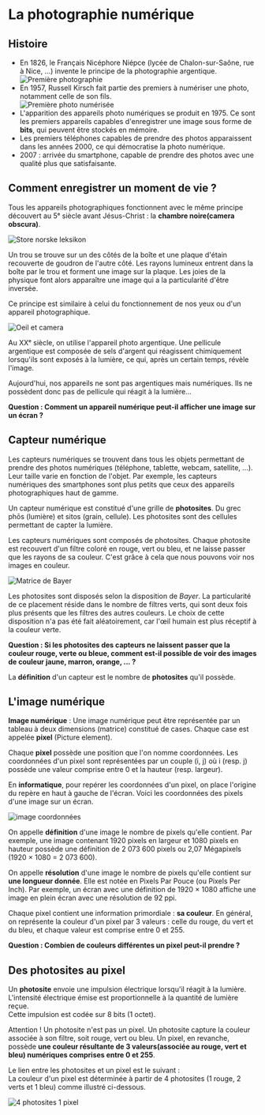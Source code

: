 # La photographie numérique  

## Histoire    

- En 1826, le Français Nicéphore Niépce (lycée de Chalon-sur-Saône, rue à Nice, ...) invente le principe de la photographie argentique.  
![Première photographie](img/point_de_vue_du_gras.png)    
- En 1957, Russell Kirsch fait partie des premiers à numériser une photo, notamment celle de son fils.  
![Première photo numérisée](img/walden.png)  
- L'apparition des appareils photo numériques se produit en 1975. Ce sont les premiers appareils capables d'enregistrer une image sous forme de __bits__, qui peuvent être stockés en mémoire.
- Les premiers téléphones capables de prendre des photos apparaissent dans les années 2000, ce qui démocratise la photo numérique.  
- 2007 : arrivée du smartphone, capable de prendre des photos avec une qualité plus que satisfaisante.



## Comment enregistrer un moment de vie ?  

Tous les appareils photographiques fonctionnent avec le même principe découvert au 5ᵉ siècle avant Jésus-Christ : la __chambre noire(camera obscura)__.

![Store norske leksikon](img/camera_obscura.png)  

Un trou se trouve sur un des côtés de la boîte et une plaque d'étain recouverte de goudron de l'autre côté. Les rayons lumineux entrent dans la boîte par le trou et forment une image sur la plaque. Les joies de la physique font alors apparaître une image qui a la particularité d'être inversée.

Ce principe est similaire à celui du fonctionnement de nos yeux ou d'un appareil photographique.

![Oeil et camera](img/oeil_et_camera.png)


Au XXᵉ siècle, on utilise l'appareil photo argentique. Une pellicule argentique est composée de sels d'argent qui réagissent chimiquement lorsqu'ils sont exposés à la lumière, ce qui, après un certain temps, révèle l'image.

Aujourd'hui, nos appareils ne sont pas argentiques mais numériques. Ils ne possèdent donc pas de pellicule qui réagit à la lumière...

__Question : Comment un appareil numérique peut-il afficher une image sur un écran ?__



## Capteur numérique  

Les capteurs numériques se trouvent dans tous les objets permettant de prendre des photos numériques (téléphone, tablette, webcam, satellite, ...). Leur taille varie en fonction de l'objet. Par exemple, les capteurs numériques des smartphones sont plus petits que ceux des appareils photographiques haut de gamme.

Un capteur numérique est constitué d'une grille de __photosites__.
Du grec phōs (lumière) et sitos (grain, cellule). Les photosites sont des cellules permettant de capter la lumière.

Les capteurs numériques sont composés de photosites.
Chaque photosite est recouvert d'un filtre coloré en rouge, vert ou bleu, et ne laisse passer que les rayons de sa couleur. C'est grâce à cela que nous pouvons voir nos images en couleur.

![Matrice de Bayer](img/matrice_de_bayer.png)  

Les photosites sont disposés selon la disposition de _Bayer_. La particularité de ce placement réside dans le nombre de filtres verts, qui sont deux fois plus présents que les filtres des autres couleurs. Le choix de cette disposition n'a pas été fait aléatoirement, car l'œil humain est plus réceptif à la couleur verte.   


__Question : Si les photosites des capteurs ne laissent passer que la couleur rouge, verte ou bleue, comment est-il possible de voir des images de couleur jaune, marron, orange, ... ?__


La __définition__ d'un capteur est le nombre de __photosites__ qu'il possède. 



## L'image numérique   

__Image numérique__ : Une image numérique peut être représentée par un tableau à deux dimensions (matrice) constitué de cases. Chaque case est appelée __pixel__ (Picture element).

Chaque __pixel__ possède une position que l'on nomme coordonnées.
Les coordonnées d'un pixel sont représentées par un couple (i, j) où i (resp. j) possède une valeur comprise entre 0 et la hauteur (resp. largeur).

En __informatique__, pour repérer les coordonnées d'un pixel, on place l'origine du repère en haut à gauche de l'écran.
Voici les coordonnées des pixels d'une image sur un écran.

![image coordonnées](img/coordonnees_pixel.png)  


On appelle __définition__ d'une image le nombre de pixels qu'elle contient.
Par exemple, une image contenant 1920 pixels en largeur et 1080 pixels en hauteur possède une définition de 2 073 600 pixels ou 2,07 Mégapixels (1920 $\times$ 1080 = 2 073 600).   

On appelle __résolution__ d'une image le nombre de pixels qu'elle contient sur __une longueur donnée__. Elle est notée en Pixels Par Pouce (ou Pixels Per Inch). Par exemple, un écran avec une définition de 1920 $\times$ 1080 affiche une image en plein écran avec une résolution de 92 ppi.

Chaque pixel contient une information primordiale : __sa couleur__. En général, on représente la couleur d'un pixel par 3 valeurs : celle du rouge, du vert et du bleu, et chaque valeur est comprise entre 0 et 255.  


__Question : Combien de couleurs différentes un pixel peut-il prendre ?__


## Des photosites au pixel  

Un __photosite__ envoie une impulsion électrique lorsqu'il réagit à la lumière. L'intensité électrique émise est proportionnelle à la quantité de lumière reçue.  
Cette impulsion est codée sur 8 bits (1 octet).  

Attention ! Un photosite n'est pas un pixel. Un photosite capture la couleur associée à son filtre, soit rouge, vert ou bleu.
Un pixel, en revanche, possède __une couleur résultante de 3 valeurs(associée au rouge, vert et bleu) numériques comprises entre 0 et 255__.  

Le lien entre les photosites et un pixel est le suivant :  
La couleur d'un pixel est déterminée à partir de 4 photosites (1 rouge, 2 verts et 1 bleu) comme illustré ci-dessous.  

![4 photosites 1 pixel](img/4_photosites.png)  



